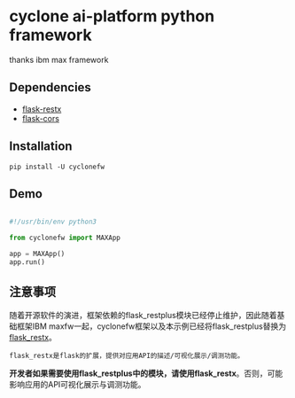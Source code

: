 # cyclone ai-platform python framework
thanks ibm max framework

## Dependencies
* [flask-restx](https://pypi.org/project/flask-restx/0.1.1/)
* [flask-cors](https://pypi.org/project/Flask-Cors/)

## Installation

```shell script
pip install -U cyclonefw
```

## Demo

```python

#!/usr/bin/env python3

from cyclonefw import MAXApp

app = MAXApp()
app.run()


```
## 注意事项
随着开源软件的演进，框架依赖的flask_restplus模块已经停止维护，因此随着基础框架IBM maxfw一起，cyclonefw框架以及本示例已经将flask_restplus替换为[flask_restx](https://github.com/python-restx/flask-restx)。

`flask_restx是flask的扩展，提供对应用API的描述/可视化展示/调测功能。`

**开发者如果需要使用flask_restplus中的模块，请使用flask_restx**。否则，可能影响应用的API可视化展示与调测功能。

